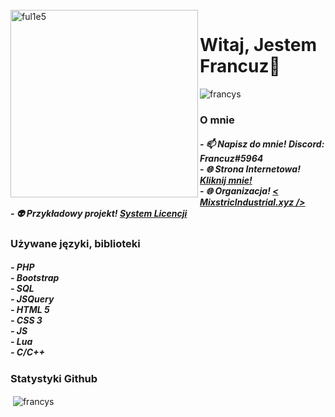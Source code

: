 <br />
<img src="https://github.com/ful1e5/ful1e5/blob/main/assets/lines.svg" align="left" width="300" alt="ful1e5"/>

# Witaj, Jestem Francuz👋
<p align="left"> <img src="https://komarev.com/ghpvc/?username=FrancuzDEV&label=Wyświetlenia%20Profilu&color=0e75b6&style=flat" alt="francys" /> </p>

<h3> O mnie</h3>
<h5>
- 📫 Napisz do mnie! Discord: Francuz#5964<br>
- 🌐 Strona Internetowa! <a href='#'>Kliknij mnie!</a><br>
- 🌐 Organizacja! <a href='https://mixstricindustrial.xyz/'>< MixstricIndustrial.xyz /></a><br>
- 👽 Przykładowy projekt! <a href='https://panel.mixstricindustrial.xyz/'>System Licencji</a><br>
</h5>
<h3>Używane języki, biblioteki</h3>
<h5>
- PHP <br>
- Bootstrap <br>
- SQL <br>
- JSQuery <br>
- HTML 5 <br>
- CSS 3 <br>
- JS <br>
- Lua <br>
- C/C++ <br>
</h5>
<h3>Statystyki Github</h3>
<p>&nbsp;<img align="center" src="https://github-readme-stats.vercel.app/api?username=FrancuzDEV&show_icons=true&locale=pl" alt="francys" /></p>
